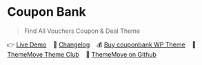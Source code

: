 # Coupon Bank
<!--{h1:.massive-header.-with-tagline}-->

> Find All Vouchers Coupon & Deal Theme

👉 [Live Demo](https://couponbank.thememove.com)&nbsp;&nbsp;&nbsp;
📝 [Changelog](https://thememove.com/downloads/couponbank/?changelog=1)&nbsp;&nbsp;&nbsp;
💰 [Buy couponbank WP Theme](https://thememove.com/downloads/couponbank/)&nbsp;&nbsp;&nbsp;
🚀 [ThemeMove Theme Club](https://thememove.com/pricing/)&nbsp;&nbsp;&nbsp;
🦑 [ThemeMove on Github](https://github.com/ThemeMove)